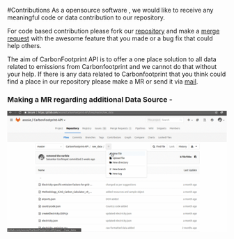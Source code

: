 #Contributions
As a opensource software , we would like to receive any meaningful code or data contribution to our repository. 

For code based contribution please fork our [repository](https://gitlab.com/aossie/CarbonFootprint-API) and make a [merge request](https://docs.gitlab.com/ee/gitlab-basics/add-merge-request.html) with the awesome feature that you made or a bug fix that could help others.

The aim of CarbonFootprint API is to offer a one place solution to all data related to emissions from Carbonfootprint and we cannot do that without your help.
If there is any data related to Carbonfootprint that you think could find a place in our repository please make a MR or send it via [mail](mailto:carbonfootprintapi@gmail.com).

### Making a MR regarding additional Data Source -
![client](./gif/add_file.gif)